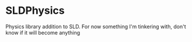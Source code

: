 # SLDPhysics
Physics library addition to SLD. For now something I'm tinkering with, don't know if it will become anything
